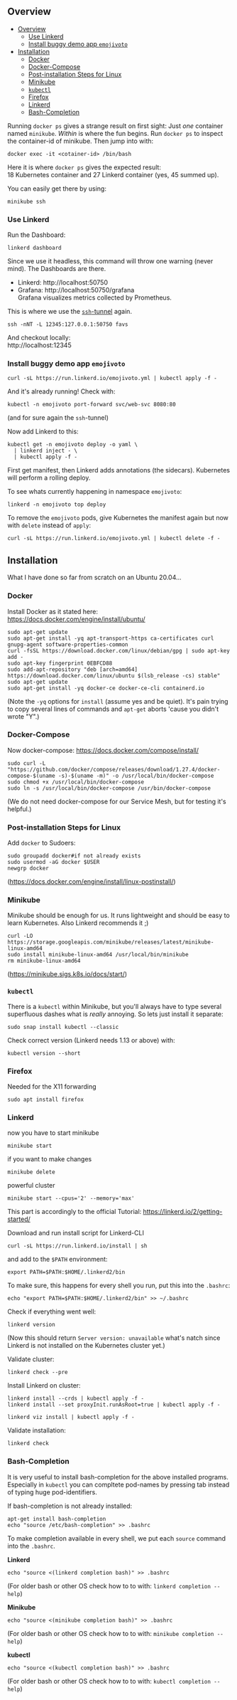 
## Overview
- [Overview](#overview)
  - [Use Linkerd](#use-linkerd)
  - [Install buggy demo app `emojivoto`](#install-buggy-demo-app-emojivoto)
- [Installation](#installation)
  - [Docker](#docker)
  - [Docker-Compose](#docker-compose)
  - [Post-installation Steps for Linux](#post-installation-steps-for-linux)
  - [Minikube](#minikube)
  - [`kubectl`](#kubectl)
  - [Firefox](#firefox)
  - [Linkerd](#linkerd)
  - [Bash-Completion](#bash-completion)


Running `docker ps` gives a strange result on first sight:
Just _one_ container named `minikube`.
_Within_ is where the fun begins.
Run `docker ps` to inspect the container-id of minikube.
Then jump into with:

```
docker exec -it <cotainer-id> /bin/bash
```

Here it is where `docker ps` gives the expected result:  
18 Kubernetes container and
27 Linkerd container (yes, 45 summed up).

You can easily get there by using:

```
minikube ssh
```

### Use Linkerd

Run the Dashboard:

```
linkerd dashboard
```

Since we use it headless, this command will throw one warning (never mind).
The Dashboards are there.

- Linkerd: http://localhost:50750
- Grafana: http://localhost:50750/grafana  
  Grafana visualizes metrics collected by Prometheus.

This is where we use the [`ssh`-tunnel](#port-forwarding) again.

```
ssh -nNT -L 12345:127.0.0.1:50750 favs
```

And checkout locally:  
http://localhost:12345

### Install buggy demo app `emojivoto`

```
curl -sL https://run.linkerd.io/emojivoto.yml | kubectl apply -f -
```

And it's already running! Check with:

```
kubectl -n emojivoto port-forward svc/web-svc 8080:80
```

(and for sure again the `ssh`-tunnel)

Now add Linkerd to this:

```
kubectl get -n emojivoto deploy -o yaml \
  | linkerd inject - \
  | kubectl apply -f -
```

First get manifest, then Linkerd adds annotations (the sidecars).
Kubernetes will perform a rolling deploy.

To see whats currently happening in namespace `emojivoto`:

```
linkerd -n emojivoto top deploy
```

To remove the `emojivoto` pods, give Kubernetes the manifest again but now with `delete` instead of `apply`:

```
curl -sL https://run.linkerd.io/emojivoto.yml | kubectl delete -f -
```

## Installation

What I have done so far from scratch on an Ubuntu 20.04...

### Docker

Install Docker as it stated here: https://docs.docker.com/engine/install/ubuntu/

```
sudo apt-get update
sudo apt-get install -yq apt-transport-https ca-certificates curl gnupg-agent software-properties-common
curl -fsSL https://download.docker.com/linux/debian/gpg | sudo apt-key add -
sudo apt-key fingerprint 0EBFCD88
sudo add-apt-repository "deb [arch=amd64] https://download.docker.com/linux/ubuntu $(lsb_release -cs) stable"
sudo apt-get update
sudo apt-get install -yq docker-ce docker-ce-cli containerd.io
```

(Note the `-yq` options for `install` (assume yes and be quiet). It's pain trying to copy several lines of commands and `apt-get` aborts 'cause you didn't wrote "Y".)

### Docker-Compose

Now docker-compose: https://docs.docker.com/compose/install/

```
sudo curl -L "https://github.com/docker/compose/releases/download/1.27.4/docker-compose-$(uname -s)-$(uname -m)" -o /usr/local/bin/docker-compose
sudo chmod +x /usr/local/bin/docker-compose
sudo ln -s /usr/local/bin/docker-compose /usr/bin/docker-compose
```

(We do not need docker-compose for our Service Mesh, but for testing it's helpful.)

### Post-installation Steps for Linux

Add `docker` to Sudoers:

```
sudo groupadd docker#if not already exists
sudo usermod -aG docker $USER
newgrp docker
```

(https://docs.docker.com/engine/install/linux-postinstall/)

### Minikube

Minikube should be enough for us.
It runs lightweight and should be easy to learn Kubernetes.
Also Linkerd recommends it ;)

```
curl -LO https://storage.googleapis.com/minikube/releases/latest/minikube-linux-amd64
sudo install minikube-linux-amd64 /usr/local/bin/minikube
rm minikube-linux-amd64
```

(https://minikube.sigs.k8s.io/docs/start/)

### `kubectl`

There is a `kubectl` within Minikube, but you'll always have to type several superfluous dashes what is _really_ annoying.
So lets just install it separate:

```
sudo snap install kubectl --classic
```

Check correct version (Linkerd needs 1.13 or above) with:

```
kubectl version --short
```

### Firefox

Needed for the X11 forwarding

```
sudo apt install firefox
```

### Linkerd

now you have to start minikube

```
minikube start
```

if you want to make changes

```
minikube delete
```

powerful cluster

```
minikube start --cpus='2' --memory='max'
```

This part is accordingly to the official Tutorial: https://linkerd.io/2/getting-started/

Download and run install script for Linkerd-CLI

```
curl -sL https://run.linkerd.io/install | sh
```

and add to the `$PATH` environment:

```
export PATH=$PATH:$HOME/.linkerd2/bin
```

To make sure, this happens for every shell you run, put this into the `.bashrc`:

```
echo "export PATH=$PATH:$HOME/.linkerd2/bin" >> ~/.bashrc
```

Check if everything went well:

```
linkerd version
```

(Now this should return `Server version: unavailable` what's natch since Linkerd is not installed on the Kubernetes cluster yet.)

Validate cluster:

```
linkerd check --pre
```

Install Linkerd on cluster:



```
linkerd install --crds | kubectl apply -f -
linkerd install --set proxyInit.runAsRoot=true | kubectl apply -f -
```

```
linkerd viz install | kubectl apply -f -
```

Validate installation:

```
linkerd check
```

### Bash-Completion

It is very useful to install bash-completion for the above installed programs.
Especially in `kubectl` you can compltete pod-names by pressing tab instead of typing huge pod-identifiers.

If bash-completion is not already installed:

```
apt-get install bash-completion
echo "source /etc/bash-completion" >> .bashrc
```

To make completion available in every shell, we put each `source` command into the `.bashrc`.

**Linkerd**

```
echo "source <(linkerd completion bash)" >> .bashrc
```

(For older bash or other OS check how to to with: `linkerd completion --help`)

**Minikube**

```
echo "source <(minikube completion bash)" >> .bashrc
```

(For older bash or other OS check how to to with: `minikube completion --help`)

**kubectl**

```
echo "source <(kubectl completion bash)" >> .bashrc
```

(For older bash or other OS check how to to with: `kubectl completion --help`)
